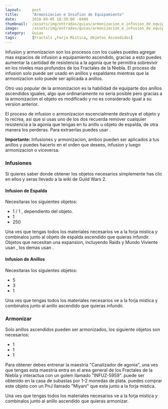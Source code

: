 ```yaml
---
layout:     post
title:      "Armonizacion e Insufion de Equipamiento"
date:       2018-09-05 18:39:00 -0400
thumbnail:  /assets/img/entradas/guias/armonizacion_e_infusion_de_equipamiento_thumbnail.jpg
image:      /assets/img/entradas/guias/armonizacion_e_infusion_de_equipamiento.jpg
category:   Guias
tags:       [Fractals ,Forja Mistica, Objetos Ascendidos]
---
```


<p>Infusion y armonizacion son los procesos con los cuales puedes agregar mas espacios de infusion a equipamiento ascendido, gracias a esto puedes aumentar la cantidad de resistencia a la agonia que te permitira sobrevivir en los niveles mas profundos de los Fractales de la Niebla. El proceso de infusion solo puede ser usado en anillos y espaldares mientras que la armonizacion solo puede ser aplicada a anillos.</p>

<p>Otro uso popular de la armonizacion es la habilidad de equiparte dos anillos ascendidos iguales, algo que ordinariamente no seria posible pero gracias a la armonizacion el objeto es modificado y no es considerado igual a su version anterior.</p>

<p>El proceso de infusion o armonizacion escencialmente destruye el objeto y lo recrea, asi que si usas uno de los dos recuerda remover cualquier resistencia a la agonia que tengas en tu anillo u objeto de espalda, de otra manera los perderas. Para extraerlas puedes usar <span class="embed-link"><span data-armory-embed="items" data-armory-ids="76409" data-armory-inline-text="wiki" data-armory-size="24"></span></span>.</p>

<p><strong>Importante:</strong> Infusiones y armonizacion, ambos pueden ser aplicados a tus anillos y puedes hacerlo en el orden que desees, infusion y luego armonizacion o viceversa.</p>

<h3>Infusiones</h3>

<p>Si quieres saber donde obtener los objetos necesarios simplemente has clic en ellos y seras llevado a la wiki de Guild Wars 2.</p>

<h4>Infusion de Espalda</h4>

<p>Necesitaras los siguientes objetos:</p>

<ul>
  <li>1 <span class="embed-link"><span data-armory-embed="items" data-armory-ids="38024" data-armory-inline-text="wiki" data-armory-size="24"></span></span> / 1 <span class="embed-link"><span data-armory-embed="items" data-armory-ids="38023" data-armory-inline-text="wiki" data-armory-size="24"></span></span>, dependiento del objeto.</li>
  <li>1 <span class="embed-link"><span data-armory-embed="items" data-armory-ids="37070" data-armory-inline-text="wiki" data-armory-size="24"></span></span></li>
  <li>250 <span class="embed-link"><span data-armory-embed="items" data-armory-ids="19721" data-armory-inline-text="wiki" data-armory-size="24"></span></span></li>
</ul>

<p>Una ves que tengas todos los materiales necesarios ve a la forja mistica y combinalos junto al objeto de espalda ascendido que quieras infundir. Objetos que necesitan una expansion, incluyendo Raids y Mundo Viviente usan <span class="embed-link"><span data-armory-embed="items" data-armory-ids="38024" data-armory-inline-text="wiki" data-armory-size="24"></span></span>, los demas usan <span class="embed-link"><span data-armory-embed="items" data-armory-ids="38023" data-armory-inline-text="wiki" data-armory-size="24"></span></span>.</p>

<h4>Infusion de Anillos</h4>

<p>Necesitaras los siguientes objetos:</p>

<ul>
  <li>5 <span class="embed-link"><span data-armory-embed="items" data-armory-ids="38014" data-armory-inline-text="wiki" data-armory-size="24"></span></span></li>
  <li>3 <span class="embed-link"><span data-armory-embed="items" data-armory-ids="38023" data-armory-inline-text="wiki" data-armory-size="24"></span></span></li>
  <li>1 <span class="embed-link"><span data-armory-embed="items" data-armory-ids="38024" data-armory-inline-text="wiki" data-armory-size="24"></span></span></li>
</ul>

<p>Una ves que tengas todos los materiales necesarios ve a la forja mistica y combinalos junto al anillo ascendido que quieras infundir.</p>

<h3>Armonizar</h3>

<p>Solo anillos ascendidos pueden ser armonizados, los siguiente objetos son necesarios:</p>

<ul>
  <li>1 <span class="embed-link"><span data-armory-embed="items" data-armory-ids="73381" data-armory-inline-text="wiki" data-armory-size="24"></span></span></li>
  <li>1 <span class="embed-link"><span data-armory-embed="items" data-armory-ids="49424" data-armory-inline-text="wiki" data-armory-size="24"></span></span></li>
  <li>1 <span class="embed-link"><span data-armory-embed="items" data-armory-ids="20796" data-armory-inline-text="wiki" data-armory-size="24"></span></span></li>
</ul>

<p>Para obtener <span class="embed-link"><span data-armory-embed="items" data-armory-ids="73381" data-armory-inline-text="wiki" data-armory-size="24"></span></span> debes entrenar la maestria "Canalizador de agonia", una ves que tengas esta maestria entra en el area general de los Fractales de la Niebla y interactua con un golem llamado "INFUZ-5959". <span class="embed-link"><span data-armory-embed="items" data-armory-ids="49424" data-armory-inline-text="wiki" data-armory-size="24"></span></span> puede ser obtenido en la casa de subastas por 1-2 monedas de plata. <span class="embed-link"><span data-armory-embed="items" data-armory-ids="20796" data-armory-inline-text="wiki" data-armory-size="24"></span></span> puedes comprar este objeto con un PnJ llamado "Miyani" que esta junto a la forja mistica.</p>

<p>Una ves que tengas todos los materiales necesarios ve a la forja mistica y combinalos junto al anillo ascendido que quieras armonizar.</p>
